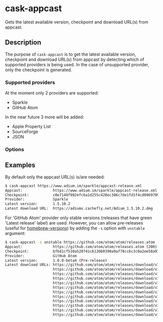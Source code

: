 # cask-appcast

Gets the latest available version, checkpoint and download URL(s) from appcast.

## Description

The purpose of `cask-appcast` is to get the latest available version, checkpoint
and download URL(s) from appcast by detecting which of supported providers is
being used. In the case of unsupported provider, only the checkpoint is
generated.

### Supported providers

At the moment only 2 providers are supported:

- Sparkle
- GitHub Atom

In the near future 3 more will be added:

- Apple Property List
- SourceForge
- JSON

### Options

## Examples

By default only the appcast URL(s) is/are needed:

```bash
$ cask-appcast https://www.adium.im/sparkle/appcast-release.xml
Appcast:              https://www.adium.im/sparkle/appcast-release.xml (200)
Checkpoint:           c0e7148f802efc6a1d255c420ec386c7de1fd1f4cd096970986a8bf891c5f342
Provider:             Sparkle
Latest version:       1.5.10.2
Latest download URL:  https://adiumx.cachefly.net/Adium_1.5.10.2.dmg
```

For 'GitHub Atom' provider only stable versions (releases that have green
'Latest release' label) are used. However, you can allow pre-releases (useful
for [homebrew-versions](https://github.com/caskroom/homebrew-versions)) by
adding the `-s` option with `unstable` argument:

```bash
$ cask-appcast -s unstable https://github.com/atom/atom/releases.atom
Appcast:              https://github.com/atom/atom/releases.atom (200)
Checkpoint:           bfbd1cf510a520741c612060390a9af78cc6c3c0a2ee58a91ce8995b2f5fcbed
Provider:             GitHub Atom
Latest version:       1.8.0-beta4 (Pre-release)
Latest download URLs: https://github.com/atom/atom/releases/download/v1.8.0-beta4/atom-1.8.0-beta4-delta.nupkg
                      https://github.com/atom/atom/releases/download/v1.8.0-beta4/atom-1.8.0-beta4-full.nupkg
                      https://github.com/atom/atom/releases/download/v1.8.0-beta4/atom-amd64.deb
                      https://github.com/atom/atom/releases/download/v1.8.0-beta4/atom-amd64.tar.gz
                      https://github.com/atom/atom/releases/download/v1.8.0-beta4/atom-api.json
                      https://github.com/atom/atom/releases/download/v1.8.0-beta4/atom-mac-symbols.zip
                      https://github.com/atom/atom/releases/download/v1.8.0-beta4/atom-mac.zip
                      https://github.com/atom/atom/releases/download/v1.8.0-beta4/atom-windows.zip
                      https://github.com/atom/atom/releases/download/v1.8.0-beta4/atom.x86_64.rpm
                      https://github.com/atom/atom/releases/download/v1.8.0-beta4/AtomSetup.exe
                      https://github.com/atom/atom/releases/download/v1.8.0-beta4/AtomSetup.msi
                      https://github.com/atom/atom/releases/download/v1.8.0-beta4/RELEASES
```
